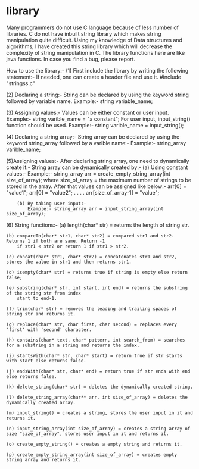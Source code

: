 # library

Many programmers do not use C language because of less number of libraries.
C do not have inbuilt string library which makes string manipulation quite difficult.
Using my knowledge of Data structures and algorithms, I have created this string library which will decrease the complexity of string manipulation in C. 
The library functions here are like java functions.
In case you find a bug, please report.


How to use the library:-
(1) First include the library by writing the following statement:-
    If needed, one can create a header file and use it.
    #include "stringss.c"

(2) Declaring a string:-
    String can be declared by using the keyword string followed by variable name.
    Example:- string variable_name;

(3) Assigning values:-
    Values can be either constant or user input.
    Example:- string varible_name = "a constant";
    For user input, input_string() function should be used.
    Example:- string varible_name = input_string();

(4) Declaring a string array:-
    String array can be declared by using the keyword string_array followed by a varible name:-
    Example:- string_array varible_name;

(5)Assigning values:-
   After declaring string array, one need to dynamically create it:-
   String array can be dynamically created by:-
        (a) Using constant values:- 
            Example:- string_array arr = create_empty_string_array(int size_of_array);
            where size_of_array = the maximum number of strings to be stored in the array.
            After that values can be assigned like below:-
            arr[0] = "value1";
            arr[0] = "value2";
            .
            .
            .
            .
            arr[size_of_array-1] = "value";

        (b) By taking user input:-
            Example:- string_array arr = input_string_array(int size_of_array);

(6) String functions:-
    (a) length(char* str) = returns the length of string str.

    (b) compareTo(char* str1, char* str2) = compared str1 and str2. Returns 1 if both are same. Return -1 
        if str1 < str2 or return 1 if str1 > str2.

    (c) concat(char* str1, char* str2) = concatenates str1 and str2, stores the value in str1 and then returns str1.

    (d) isempty(char* str) = returns true if string is empty else return false;

    (e) substring(char* str, int start, int end) = returns the substring of the string str from index
        start to end-1.

    (f) trim(char* str) = removes the leading and trailing spaces of string str and returns it.

    (g) replace(char* str, char first, char second) = replaces every 'first' with 'second' character.

    (h) contains(char* text, char* pattern, int search_from) = searches for a substring in a string and returns the index.

    (i) startsWith(char* str, char* start) = return true if str starts with start else returns false.

    (j) endsWith(char* str, char* end) = return true if str ends with end else returns false.

    (k) delete_string(char* str) = deletes the dynamically created string.

    (l) delete_string_array(char** arr, int size_of_array) = deletes the dynamically created array.

    (m) input_string() = creates a string, stores the user input in it and returns it.

    (n) input_string_array(int size_of_array) = creates a string array of size "size_of_array", stores user input in it and returns it.

    (o) create_empty_string() = creates a empty string and returns it.

    (p) create_empty_string_array(int size_of_array) = creates empty string array and returns it.
